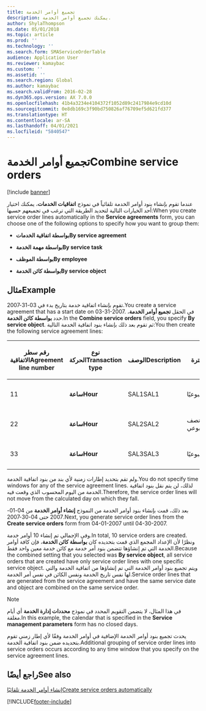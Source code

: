 ```yaml
---
title: تجميع أوامر الخدمة
description: يمكنك تجميع أوامر الخدمة.
author: ShylaThompson
ms.date: 05/01/2018
ms.topic: article
ms.prod: ''
ms.technology: ''
ms.search.form: SMAServiceOrderTable
audience: Application User
ms.reviewer: kamaybac
ms.custom: ''
ms.assetid: ''
ms.search.region: Global
ms.author: kamaybac
ms.search.validFrom: 2016-02-28
ms.dyn365.ops.version: AX 7.0.0
ms.openlocfilehash: 41b4a3234e4104372f1052d89c2417984e9cd10d
ms.sourcegitcommit: 0e8db169c3f90bd750826af76709ef5d621fd377
ms.translationtype: HT
ms.contentlocale: ar-SA
ms.lasthandoff: 04/01/2021
ms.locfileid: "5840547"
---
```

# <a name="combine-service-orders"></a><span data-ttu-id="f2329-103">تجميع أوامر الخدمة</span><span class="sxs-lookup"><span data-stu-id="f2329-103">Combine service orders</span></span>   

[!include [banner](../includes/banner.md)]


<span data-ttu-id="f2329-104">عندما تقوم بإنشاء بنود أوامر الخدمة تلقائياً في نموذج **اتفاقيات الخدمات**، يمكنك اختيار أحد الخيارات التالية لتحديد الطريقة التي ترغب في تجميعهم حسبها:</span><span class="sxs-lookup"><span data-stu-id="f2329-104">When you create service order lines automatically in the **Service agreements** form, you can choose one of the following options to specify how you want to group them:</span></span>

  - <span data-ttu-id="f2329-105">**بواسطة اتفاقية الخدمات**</span><span class="sxs-lookup"><span data-stu-id="f2329-105">**By service agreement**</span></span>

  - <span data-ttu-id="f2329-106">**بواسطة مهمة الخدمة**</span><span class="sxs-lookup"><span data-stu-id="f2329-106">**By service task**</span></span>

  - <span data-ttu-id="f2329-107">**بواسطة الموظف**</span><span class="sxs-lookup"><span data-stu-id="f2329-107">**By employee**</span></span>

  - <span data-ttu-id="f2329-108">**بواسطة كائن الخدمة**</span><span class="sxs-lookup"><span data-stu-id="f2329-108">**By service object**</span></span>

## <a name="example"></a><span data-ttu-id="f2329-109">مثال</span><span class="sxs-lookup"><span data-stu-id="f2329-109">Example</span></span>

<span data-ttu-id="f2329-110">تقوم بإنشاء اتفاقية خدمة بتاريخ بدء في 03-31-2007.</span><span class="sxs-lookup"><span data-stu-id="f2329-110">You create a service agreement that has a start date on 03-31-2007.</span></span> <span data-ttu-id="f2329-111">في الحقل **تجميع أوامر الخدمة**، حدد **بواسطة كائن الخدمة**.</span><span class="sxs-lookup"><span data-stu-id="f2329-111">In the **Combine service orders** field, you specify **By service object**.</span></span> <span data-ttu-id="f2329-112">ثم تقوم بعد ذلك بإنشاء بنود اتفاقية الخدمة التالية:</span><span class="sxs-lookup"><span data-stu-id="f2329-112">You then create the following service agreement lines:</span></span>

<table style="width:100%;">
<colgroup>
<col style="width: 16%" />
<col style="width: 16%" />
<col style="width: 16%" />
<col style="width: 16%" />
<col style="width: 16%" />
<col style="width: 16%" />
</colgroup>
<thead>
<tr class="header">
<th><p><span data-ttu-id="f2329-113">رقم سطر الاتفاقية</span><span class="sxs-lookup"><span data-stu-id="f2329-113">Agreement line number</span></span></p></th>
<th><p><span data-ttu-id="f2329-114">نوع الحركة</span><span class="sxs-lookup"><span data-stu-id="f2329-114">Transaction type</span></span></p></th>
<th><p><span data-ttu-id="f2329-115">الوصف</span><span class="sxs-lookup"><span data-stu-id="f2329-115">Description</span></span></p></th>
<th><p><span data-ttu-id="f2329-116">الفترة</span><span class="sxs-lookup"><span data-stu-id="f2329-116">Interval</span></span></p></th>
<th><p><span data-ttu-id="f2329-117">كائن الخدمة</span><span class="sxs-lookup"><span data-stu-id="f2329-117">Service object</span></span></p></th>
<th><p><span data-ttu-id="f2329-118">تاريخ البدء</span><span class="sxs-lookup"><span data-stu-id="f2329-118">Start date</span></span></p></th>
</tr>
</thead>
<tbody>
<tr class="odd">
<td><p><span data-ttu-id="f2329-119">1</span><span class="sxs-lookup"><span data-stu-id="f2329-119">1</span></span></p></td>
<td><p><span data-ttu-id="f2329-120"><strong>ساعة</strong></span><span class="sxs-lookup"><span data-stu-id="f2329-120"><strong>Hour</strong></span></span></p></td>
<td><p><span data-ttu-id="f2329-121">SAL1</span><span class="sxs-lookup"><span data-stu-id="f2329-121">SAL1</span></span></p></td>
<td><p><span data-ttu-id="f2329-122">أسبوعيًا</span><span class="sxs-lookup"><span data-stu-id="f2329-122">Weekly</span></span></p></td>
<td><p><span data-ttu-id="f2329-123">X1-</span><span class="sxs-lookup"><span data-stu-id="f2329-123">X-1</span></span></p></td>
<td><p><span data-ttu-id="f2329-124">01/04/2007</span><span class="sxs-lookup"><span data-stu-id="f2329-124">04-01-2007</span></span></p></td>
</tr>
<tr class="even">
<td><p><span data-ttu-id="f2329-125">2</span><span class="sxs-lookup"><span data-stu-id="f2329-125">2</span></span></p></td>
<td><p><span data-ttu-id="f2329-126"><strong>ساعة</strong></span><span class="sxs-lookup"><span data-stu-id="f2329-126"><strong>Hour</strong></span></span></p></td>
<td><p><span data-ttu-id="f2329-127">SAL2</span><span class="sxs-lookup"><span data-stu-id="f2329-127">SAL2</span></span></p></td>
<td><p><span data-ttu-id="f2329-128">نصف أسبوعي</span><span class="sxs-lookup"><span data-stu-id="f2329-128">Biweekly</span></span></p></td>
<td><p><span data-ttu-id="f2329-129">X-2</span><span class="sxs-lookup"><span data-stu-id="f2329-129">X-2</span></span></p></td>
<td><p><span data-ttu-id="f2329-130">01/04/2007</span><span class="sxs-lookup"><span data-stu-id="f2329-130">04-01-2007</span></span></p></td>
</tr>
<tr class="odd">
<td><p><span data-ttu-id="f2329-131">3</span><span class="sxs-lookup"><span data-stu-id="f2329-131">3</span></span></p></td>
<td><p><span data-ttu-id="f2329-132"><strong>ساعة</strong></span><span class="sxs-lookup"><span data-stu-id="f2329-132"><strong>Hour</strong></span></span></p></td>
<td><p><span data-ttu-id="f2329-133">SAL3</span><span class="sxs-lookup"><span data-stu-id="f2329-133">SAL3</span></span></p></td>
<td><p><span data-ttu-id="f2329-134">أسبوعيًا</span><span class="sxs-lookup"><span data-stu-id="f2329-134">Weekly</span></span></p></td>
<td><p><span data-ttu-id="f2329-135">X-2</span><span class="sxs-lookup"><span data-stu-id="f2329-135">X-2</span></span></p></td>
<td><p><span data-ttu-id="f2329-136">01/04/2007</span><span class="sxs-lookup"><span data-stu-id="f2329-136">04-01-2007</span></span></p></td>
</tr>
</tbody>
</table>


<span data-ttu-id="f2329-137">ولم تقم بتحديد إطارات زمنية لأي بند من بنود اتفاقية الخدمة.</span><span class="sxs-lookup"><span data-stu-id="f2329-137">You do not specify time windows for any of the service agreement lines.</span></span> <span data-ttu-id="f2329-138">لذلك، لن يتم نقل بنود اتفاقية الخدمة من اليوم المحسوب الذي وقعت فيه.</span><span class="sxs-lookup"><span data-stu-id="f2329-138">Therefore, the service order lines will not move from the calculated day on which they fall.</span></span>

<span data-ttu-id="f2329-139">بعد ذلك، قمت بإنشاء بنود أوامر الخدمة من النموذج **إنشاء أوامر الخدمة** من 04-01-2007 حتى 04-30-2007.</span><span class="sxs-lookup"><span data-stu-id="f2329-139">Next, you generate service order lines from the **Create service orders** form from 04-01-2007 until 04-30-2007.</span></span>

<span data-ttu-id="f2329-140">وفي الإجمالي تم إنشاء 10 أوامر خدمة.</span><span class="sxs-lookup"><span data-stu-id="f2329-140">In total, 10 service orders are created.</span></span> <span data-ttu-id="f2329-141">ونظرًا لأن الإعداد المجمع الذي قمت بتحديده كان **بواسطة كائن الخدمة**، فإن كافة أوامر الخدمة التي تم إنشاؤها تتضمن بنود أمر خدمة مع كائن خدمة معين واحد فقط.</span><span class="sxs-lookup"><span data-stu-id="f2329-141">Because the combined setting that you selected was **By service object**, all service orders that are created have only service order lines with one specific service object.</span></span> <span data-ttu-id="f2329-142">ويتم تجميع بنود أوامر الخدمة التي تم إنشاؤها من اتفاقية الخدمة والتي لها نفس تاريخ الخدمة ونفس الكائن في نفس أمر الخدمة.</span><span class="sxs-lookup"><span data-stu-id="f2329-142">Service order lines that are generated from the service agreement and have the same service date and object are combined on the same service order.</span></span>


> [!NOTE]
> <P><span data-ttu-id="f2329-143">في هذا المثال، لا يتضمن التقويم المحدد في نموذج <STRONG>محددات إدارة الخدمة</STRONG> أي أيام مغلقة.</span><span class="sxs-lookup"><span data-stu-id="f2329-143">In this example, the calendar that is specified in the <STRONG>Service management parameters</STRONG> form has no closed days.</span></span></P>



<span data-ttu-id="f2329-144">يحدث تجميع بنود أوامر الخدمة الإضافية في أوامر الخدمة وفقًا لأي إطار زمني تقوم بتحديده ضمن بنود اتفاقية الخدمة.</span><span class="sxs-lookup"><span data-stu-id="f2329-144">Additional grouping of service order lines into service orders occurs according to any time window that you specify on the service agreement lines.</span></span>

## <a name="see-also"></a><span data-ttu-id="f2329-145">راجع أيضًا</span><span class="sxs-lookup"><span data-stu-id="f2329-145">See also</span></span>

[<span data-ttu-id="f2329-146">إنشاء أوامر الخدمة تلقائيًا</span><span class="sxs-lookup"><span data-stu-id="f2329-146">Create service orders automatically</span></span>](create-service-orders-automatically.md)

  




[!INCLUDE[footer-include](../../includes/footer-banner.md)]